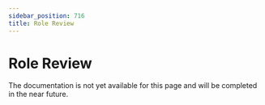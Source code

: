 ```yaml
---
sidebar_position: 716
title: Role Review
---
```


# Role Review

The documentation is not yet available for this page and will be completed in the near future.